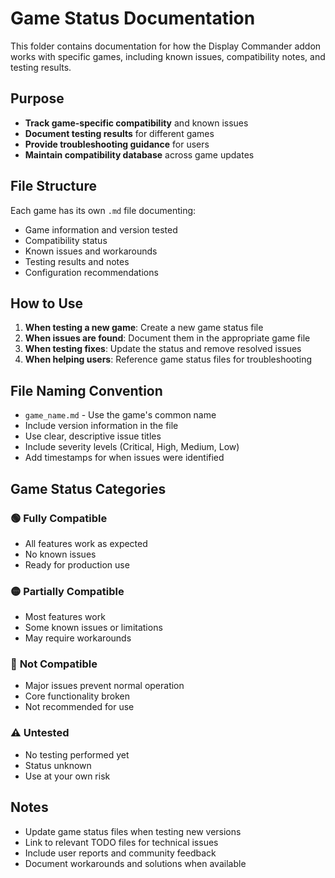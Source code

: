 # Game Status Documentation

This folder contains documentation for how the Display Commander addon works with specific games, including known issues, compatibility notes, and testing results.

## Purpose

- **Track game-specific compatibility** and known issues
- **Document testing results** for different games
- **Provide troubleshooting guidance** for users
- **Maintain compatibility database** across game updates

## File Structure

Each game has its own `.md` file documenting:
- Game information and version tested
- Compatibility status
- Known issues and workarounds
- Testing results and notes
- Configuration recommendations

## How to Use

1. **When testing a new game**: Create a new game status file
2. **When issues are found**: Document them in the appropriate game file
3. **When testing fixes**: Update the status and remove resolved issues
4. **When helping users**: Reference game status files for troubleshooting

## File Naming Convention

- `game_name.md` - Use the game's common name
- Include version information in the file
- Use clear, descriptive issue titles
- Include severity levels (Critical, High, Medium, Low)
- Add timestamps for when issues were identified

## Game Status Categories

### 🟢 **Fully Compatible**
- All features work as expected
- No known issues
- Ready for production use

### 🟡 **Partially Compatible**
- Most features work
- Some known issues or limitations
- May require workarounds

### 🔴 **Not Compatible**
- Major issues prevent normal operation
- Core functionality broken
- Not recommended for use

### ⚠️ **Untested**
- No testing performed yet
- Status unknown
- Use at your own risk

## Notes

- Update game status files when testing new versions
- Link to relevant TODO files for technical issues
- Include user reports and community feedback
- Document workarounds and solutions when available
